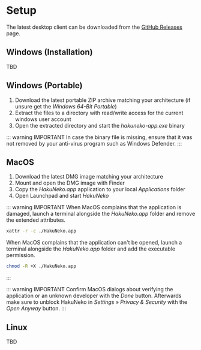 # Setup

The latest desktop client can be downloaded from the [GitHub Releases](https://github.com/manga-download/haruneko/releases) page.

## Windows (Installation)

TBD

## Windows (Portable)

1. Download the latest portable ZIP archive matching your architecture (if unsure get the _Windows 64-Bit Portable_)
2. Extract the files to a directory with read/write access for the current windows user account
3. Open the extracted directory and start the _hakuneko-app.exe_ binary

::: warning IMPORTANT
In case the binary file is missing, ensure that it was not removed by your anti-virus program such as Windows Defender.
:::

## MacOS

1. Download the latest DMG image matching your architecture
2. Mount and open the DMG image with Finder
3. Copy the _HakuNeko.app_ application to your local _Applications_ folder
4. Open Launchpad and start _HakuNeko_

::: warning IMPORTANT
When MacOS complains that the application is damaged, launch a terminal alongside the _HakuNeko.app_ folder and remove the extended attributes.
```zsh
xattr -r -c ./HakuNeko.app
```
When MacOS complains that the application can't be opened, launch a terminal alongside the _HakuNeko.app_ folder and add the executable permission.
```zsh
chmod -R +X ./HakuNeko.app
```
:::

::: warning IMPORTANT
Confirm MacOS dialogs about verifying the application or an unknown developer with the _Done_ button. Afterwards make sure to unblock HakuNeko in _Settings » Privacy & Security_ with the _Open Anyway_ button.
:::

## Linux

TBD